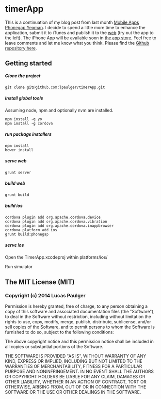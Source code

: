 timerApp
========

This is a continuation of my blog post from last month [Mobile Apps Phonegap Yeoman](http://lucaspaulger.com/javascript/2013/09/25/Mobile-apps-Phonegap-Yeoman/). I decide to spend a little more time to enhance the application, submit it to iTunes and publish it to the [web](http://lucaspaulger.com/timerApp/) (try out the app to the left). The iPhone App will be available soon in [the app store](https://itunes.apple.com/us/app/repeat-timer-lp/id730948498?ls=1&mt=8). Feel free to leave comments and let me know what you think. Please find the [Github repository here](https://github.com/lpaulger/timerApp).

## Getting started

##### Clone the project

    git clone git@github.com:lpaulger/timerApp.git

##### Install global tools
Assuming node, npm and optionally nvm are installed.
    
    npm install -g yo
    npm install -g cordova

##### run package installers
    
    npm install
    bower install

##### serve web
    
    grunt server

##### build web

    grunt build

##### build ios
    
    cordova plugin add org.apache.cordova.device
    cordova plugin add org.apache.cordova.vibration
    cordova plugin add org.apache.cordova.inappbrowser
    cordova platform add ios
    grunt build:phonegap    

##### serve ios

Open the TimerApp.xcodeproj within platforms/ios/

Run simulator


## The MIT License (MIT)

### Copyright (c) 2014 Lucas Paulger

Permission is hereby granted, free of charge, to any person obtaining a copy
of this software and associated documentation files (the "Software"), to deal
in the Software without restriction, including without limitation the rights
to use, copy, modify, merge, publish, distribute, sublicense, and/or sell
copies of the Software, and to permit persons to whom the Software is
furnished to do so, subject to the following conditions:

The above copyright notice and this permission notice shall be included in all
copies or substantial portions of the Software.

THE SOFTWARE IS PROVIDED "AS IS", WITHOUT WARRANTY OF ANY KIND, EXPRESS OR
IMPLIED, INCLUDING BUT NOT LIMITED TO THE WARRANTIES OF MERCHANTABILITY,
FITNESS FOR A PARTICULAR PURPOSE AND NONINFRINGEMENT. IN NO EVENT SHALL THE
AUTHORS OR COPYRIGHT HOLDERS BE LIABLE FOR ANY CLAIM, DAMAGES OR OTHER
LIABILITY, WHETHER IN AN ACTION OF CONTRACT, TORT OR OTHERWISE, ARISING FROM,
OUT OF OR IN CONNECTION WITH THE SOFTWARE OR THE USE OR OTHER DEALINGS IN THE
SOFTWARE.